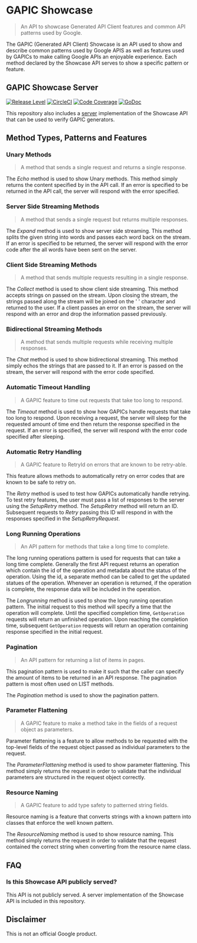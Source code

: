 # GAPIC Showcase

> An API to showcase Generated API Client features and common API patterns used
by Google.

The GAPIC (Generated API Client) Showcase is an API used to show and describe
common patterns used by Google APIS as well as features used by GAPICs to make
calling Google APIs an enjoyable experience. Each method declared by
the Showcase API serves to show a specific pattern or feature.

## GAPIC Showcase Server
[![Release Level][releaselevelimg]][releaselevel]
[![CircleCI][circleimg]][circle]
[![Code Coverage][codecovimg]][codecov]
[![GoDoc][godocimg]][godoc]

This repository also includes a [server](server/) implementation of the Showcase API that
can be used to verify GAPIC generators.

## Method Types, Patterns and Features

### Unary Methods
> A method that sends a single request and returns a single response.

The *Echo* method is used to show Unary methods. This method
simply returns the content specified by in the API call. If an error is
specified to be returned in the API call, the server will respond with the error
specified.

### Server Side Streaming Methods
> A method that sends a single request but returns multiple responses.

The *Expand* method is used to show server side streaming. This method
splits the given string into words and passes each word back on the stream.
If an error is specified to be returned, the server will respond with the
error code after the all words have been sent on the server.

### Client Side Streaming Methods
> A method that sends multiple requests resulting in a single response.

The *Collect* method is used to show client side streaming. This method
accepts strings on passed on the stream. Upon closing the stream, the
strings passed along the stream will be joined on the ' ' character and
returned to the user. If a client passes an error on the stream, the server
will respond with an error and drop the information passed previously.

### Bidirectional Streaming Methods
> A method that sends multiple requests while receiving multiple responses.

The *Chat* method is used to show bidirectional streaming. This method
simply echos the strings that are passed to it. If an error is passed
on the stream, the server will respond with the error code specified.

### Automatic Timeout Handling
> A GAPIC feature to time out requests that take too long to respond.

The *Timeout* method is used to show how GAPICs handle requests that take too
long to respond. Upon receiving a request, the server
will sleep for the requested amount of time end then return the
response specified in the request. If an error is specified, the server
will respond with the error code specified after sleeping.

### Automatic Retry Handling
> A GAPIC feature to RetryId on errors that are known to be retry-able.

This feature allows methods to automatically retry on error codes that
are known to be safe to retry on.

The *Retry* method is used to test how GAPICs automatically handle retrying.
To test retry features, the user must pass a list of responses to the server
 using the *SetupRetry* method. The *SetupRetry* method will return an ID.
Subsequent requests to *Retry* passing this ID will respond in with
the responses specified in the *SetupRetryRequest*.

### Long Running Operations
> An API pattern for methods that take a long time to complete.

The long running operations pattern is used for requests that can take a
long time complete. Generally the first API request returns an operation which
contain the id of the operation and metadata about the status of the operation.
Using the id, a separate method can be called to get the updated statues
of the operation. Whenever an operation is returned, if the operation is
complete, the response data will be included in the operation.

The *Longrunning* method is used to show the long running operation pattern.
The initial request to this method will specify a time that the operation will
complete. Until the specified completion time, `GetOperation` requests
will return an unfinished operation. Upon reaching the completion time,
subsequent `GetOperation` requests will return an operation containing response
specified in the initial request.

### Pagination
> An API pattern for returning a list of items in pages.

This pagination pattern is used to make it such that the caller can specify the
amount of items to be returned in an API response. The pagination pattern is
most often used on LIST methods.

The *Pagination* method is used to show the pagination pattern.

### Parameter Flattening
> A GAPIC feature to make a method take in the fields of a request object as
parameters.

Parameter flattening is a feature to allow methods to be requested
with the top-level fields of the request object passed as individual
parameters to the request.

The *ParameterFlattening* method is used to show parameter flattening.
This method simply returns the request in order to validate that the
individual parameters are structured in the request object correctly.

### Resource Naming
> A GAPIC feature to add type safety to patterned string fields.

Resource naming is a feature that converts strings with a known pattern
into classes that enforce the well known pattern.

The *ResourceNaming* method is used to show resource naming. This method
simply returns the request in order to validate that the request contained the
correct string when converting from the resource name class.

## FAQ

### Is this Showcase API publicly served?

This API is not publicly served. A server implementation of the Showcase API is
included in this repository.

## Disclaimer

This is not an official Google product.

[circle]: https://circleci.com/gh/googleapis/gapic-showcase
[circleimg]: https://circleci.com/gh/googleapis/gapic-showcase.svg?style=shield
[codecovimg]: https://codecov.io/github/googleapis/gapic-showcase/coverage.svg?branch=master
[codecov]: https://codecov.io/github/googleapis/gapic-showcase?branch=master
[godoc]: https://godoc.org/github.com/googleapis/gapic-showcase/server
[godocimg]: https://godoc.org/github.com/googleapis/gapic-showcase/server?status.svg
[releaselevel]: https://cloud.google.com/terms/launch-stages
[releaselevelimg]: https://img.shields.io/badge/release%20level-pre%20alpha-red.svg?style&#x3D;flat
